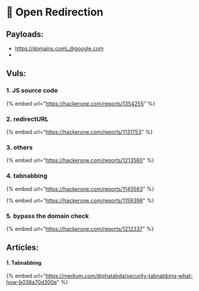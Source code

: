 # 🔗 Open Redirection

## Payloads:

* https://domains.com\_@google.com
*

## Vuls:

### 1. JS source code

{% embed url="https://hackerone.com/reports/1354255" %}

### 2. redirectURL

{% embed url="https://hackerone.com/reports/1131753" %}

### 3. others

{% embed url="https://hackerone.com/reports/1213580" %}

### 4. tabnabbing

{% embed url="https://hackerone.com/reports/1145563" %}

{% embed url="https://hackerone.com/reports/1159398" %}

### 5. bypass the domain check

{% embed url="https://hackerone.com/reports/1212337" %}

## Articles:

#### 1. Tabnabbing

{% embed url="https://medium.com/@shatabda/security-tabnabbing-what-how-b038a70d300e" %}

